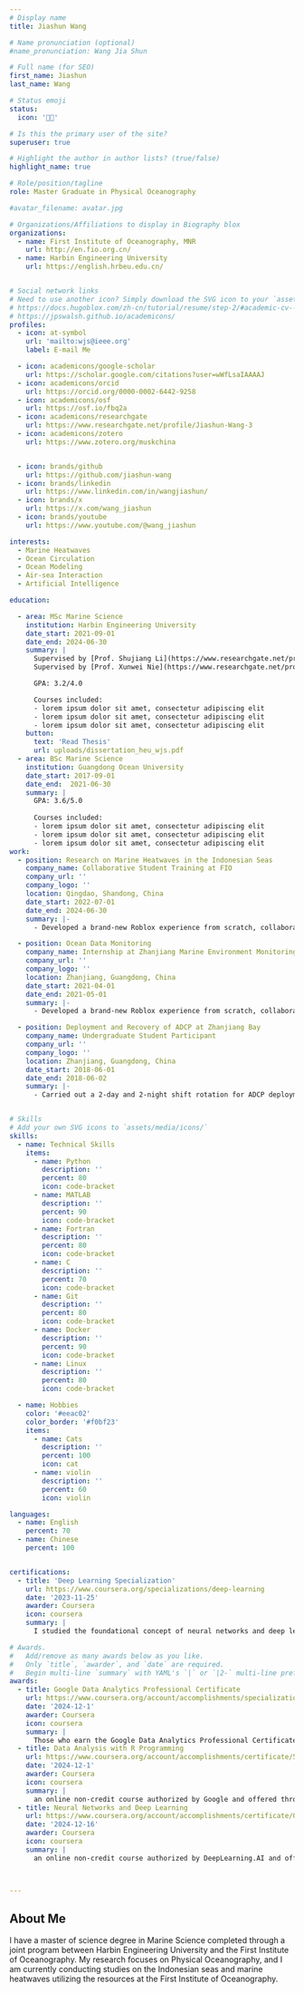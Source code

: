 ```yaml
---
# Display name
title: Jiashun Wang

# Name pronunciation (optional)
#name_pronunciation: Wang Jia Shun

# Full name (for SEO)
first_name: Jiashun
last_name: Wang

# Status emoji
status: 
  icon: '👨‍🎓'

# Is this the primary user of the site?
superuser: true

# Highlight the author in author lists? (true/false)
highlight_name: true

# Role/position/tagline
role: Master Graduate in Physical Oceanography

#avatar_filename: avatar.jpg

# Organizations/Affiliations to display in Biography blox
organizations:
  - name: First Institute of Oceanography, MNR
    url: http://en.fio.org.cn/
  - name: Harbin Engineering University
    url: https://english.hrbeu.edu.cn/


# Social network links
# Need to use another icon? Simply download the SVG icon to your `assets/media/icons/` folder.
# https://docs.hugoblox.com/zh-cn/tutorial/resume/step-2/#academic-cv--academic-cv-pro-icons
# https://jpswalsh.github.io/academicons/
profiles:
  - icon: at-symbol
    url: 'mailto:wjs@ieee.org'
    label: E-mail Me

  - icon: academicons/google-scholar
    url: https://scholar.google.com/citations?user=wWfLsaIAAAAJ
  - icon: academicons/orcid
    url: https://orcid.org/0000-0002-6442-9258
  - icon: academicons/osf
    url: https://osf.io/fbq2a 
  - icon: academicons/researchgate
    url: https://www.researchgate.net/profile/Jiashun-Wang-3
  - icon: academicons/zotero
    url: https://www.zotero.org/muskchina


  - icon: brands/github
    url: https://github.com/jiashun-wang
  - icon: brands/linkedin
    url: https://www.linkedin.com/in/wangjiashun/
  - icon: brands/x
    url: https://x.com/wang_jiashun
  - icon: brands/youtube
    url: https://www.youtube.com/@wang_jiashun

interests:
  - Marine Heatwaves
  - Ocean Circulation
  - Ocean Modeling
  - Air-sea Interaction
  - Artificial Intelligence

education:

  - area: MSc Marine Science
    institution: Harbin Engineering University
    date_start: 2021-09-01
    date_end: 2024-06-30
    summary: |
      Supervised by [Prof. Shujiang Li](https://www.researchgate.net/profile/Shujiang-Li).
      Supervised by [Prof. Xunwei Nie](https://www.researchgate.net/profile/Nie-Xunwei).

      GPA: 3.2/4.0

      Courses included:
      - lorem ipsum dolor sit amet, consectetur adipiscing elit
      - lorem ipsum dolor sit amet, consectetur adipiscing elit
      - lorem ipsum dolor sit amet, consectetur adipiscing elit
    button:
      text: 'Read Thesis'
      url: uploads/dissertation_heu_wjs.pdf
  - area: BSc Marine Science
    institution: Guangdong Ocean University
    date_start: 2017-09-01
    date_end:  2021-06-30
    summary: |
      GPA: 3.6/5.0
      
      Courses included:
      - lorem ipsum dolor sit amet, consectetur adipiscing elit
      - lorem ipsum dolor sit amet, consectetur adipiscing elit
      - lorem ipsum dolor sit amet, consectetur adipiscing elit
work:
  - position: Research on Marine Heatwaves in the Indonesian Seas
    company_name: Collaborative Student Training at FIO
    company_url: ''
    company_logo: ''
    location: Qingdao, Shandong, China
    date_start: 2022-07-01
    date_end: 2024-06-30
    summary: |-
      - Developed a brand-new Roblox experience from scratch, collaborating with another developer to ideate, design, and implement the game mechanics, user interface, and core features using TypeScript and React.

  - position: Ocean Data Monitoring
    company_name: Internship at Zhanjiang Marine Environment Monitoring Station
    company_url: ''
    company_logo: ''
    location: Zhanjiang, Guangdong, China
    date_start: 2021-04-01
    date_end: 2021-05-01
    summary: |-
      - Developed a brand-new Roblox experience from scratch, collaborating with another developer to ideate, design, and implement the game mechanics, user interface, and core features using TypeScript and React.

  - position: Deployment and Recovery of ADCP at Zhanjiang Bay
    company_name: Undergraduate Student Participant
    company_url: ''
    company_logo: ''
    location: Zhanjiang, Guangdong, China
    date_start: 2018-06-01
    date_end: 2018-06-02
    summary: |-
      - Carried out a 2-day and 2-night shift rotation for ADCP deployment and recovery operations at Zhanjiang Bay.


# Skills
# Add your own SVG icons to `assets/media/icons/`
skills:
  - name: Technical Skills
    items:
      - name: Python
        description: ''
        percent: 80
        icon: code-bracket
      - name: MATLAB
        description: ''
        percent: 90
        icon: code-bracket
      - name: Fortran
        description: ''
        percent: 80
        icon: code-bracket
      - name: C
        description: ''
        percent: 70
        icon: code-bracket
      - name: Git
        description: ''
        percent: 80
        icon: code-bracket
      - name: Docker
        description: ''
        percent: 90
        icon: code-bracket
      - name: Linux
        description: ''
        percent: 80
        icon: code-bracket

  - name: Hobbies
    color: '#eeac02'
    color_border: '#f0bf23'
    items:
      - name: Cats
        description: ''
        percent: 100
        icon: cat
      - name: violin
        description: ''
        percent: 60
        icon: violin

languages:
  - name: English
    percent: 70
  - name: Chinese
    percent: 100


certifications:
  - title: 'Deep Learning Specialization'
    url: https://www.coursera.org/specializations/deep-learning
    date: '2023-11-25'
    awarder: Coursera
    icon: coursera
    summary: |
      I studied the foundational concept of neural networks and deep learning. By the end, I was familiar with the significant technological trends driving the rise of deep learning; build, train, and apply fully connected deep neural networks; implement efficient (vectorized) neural networks; identify key parameters in a neural network’s architecture; and apply deep learning to your own applications.

# Awards.
#   Add/remove as many awards below as you like.
#   Only `title`, `awarder`, and `date` are required.
#   Begin multi-line `summary` with YAML's `|` or `|2-` multi-line prefix and indent 2 spaces below.
awards:
  - title: Google Data Analytics Professional Certificate
    url: https://www.coursera.org/account/accomplishments/specialization/certificate/SSUOEYJUAYCC
    date: '2024-12-1'
    awarder: Coursera
    icon: coursera
    summary: |
      Those who earn the Google Data Analytics Professional Certificate have completed eight courses, developed by Google, that include hands-on, practice-based assessments and are designed to prepare them for introductory-level roles in Data Analytics. They are competent in tools and platforms including spreadsheets, SQL, Tableau, and R. They know how to prepare, process, analyze, and share data for thoughtful action.
  - title: Data Analysis with R Programming
    url: https://www.coursera.org/account/accomplishments/certificate/5MCJSCX4YV84
    date: '2024-12-1'
    awarder: Coursera
    icon: coursera
    summary: |
      an online non-credit course authorized by Google and offered through Coursera
  - title: Neural Networks and Deep Learning
    url: https://www.coursera.org/account/accomplishments/certificate/098YTSN7DB8M
    date: '2024-12-16'
    awarder: Coursera
    icon: coursera
    summary: |
      an online non-credit course authorized by DeepLearning.AI and offered through Coursera



---
```


## About Me
I have a master of science degree in Marine Science completed through a joint program between Harbin Engineering University and the First Institute of Oceanography. My research focuses on Physical Oceanography, and I am currently conducting studies on the Indonesian seas and marine heatwaves utilizing the resources at the First Institute of Oceanography.

<!-- My passion for Physical Oceanography stems from my deep interest in mathematics, mechanics, and computer science, as these disciplines provide the essential tools and frameworks for understanding the complex dynamics of ocean systems. Mathematics allows me to model and quantify oceanic processes, mechanics helps me grasp the physical forces and fluid behaviors at play, and computer science equips me with the skills to analyze large datasets and develop simulations that reveal patterns and insights about marine environments. Together, these fields fuel my curiosity and drive my research in unraveling the mysteries of the ocean.

I have strong skills in academic literature search, theoretical knowledge organization, website development, various software and programming languages, and I am particularly proficient with language-based large models. In my free time, I enjoy helping others solve technical problems, which has allowed me to build good relationships with peers in oceanography as well as engineers specializing in fluid mechanics. -->


